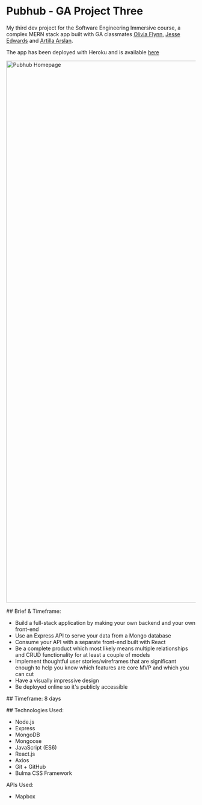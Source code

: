 # Pubhub - GA Project Three

My third dev project for the Software Engineering Immersive course, a complex MERN stack app built with GA classmates [Olivia Flynn](https://github.com/oliviafpersonal), [Jesse Edwards](https://github.com/JEdwardsK) and [Artilla Arslan](https://github.com/Atilla-Arslan).

The app has been deployed with Heroku and is available [here](https://pubhub-new.herokuapp.com/)

<img width="1439" alt="Pubhub Homepage" src="https://imgur.com/10auOuC.png">


## Brief & Timeframe:
- Build a full-stack application by making your own backend and your own front-end
- Use an Express API to serve your data from a Mongo database
- Consume your API with a separate front-end built with React
- Be a complete product which most likely means multiple relationships and CRUD functionality for at least a couple of models
- Implement thoughtful user stories/wireframes that are significant enough to help you know which features are core MVP and which you can cut
- Have a visually impressive design
- Be deployed online so it's publicly accessible

## Timeframe: 8 days

## Technologies Used:
- Node.js
- Express
- MongoDB
- Mongoose
- JavaScript (ES6)
- React.js
- Axios
- Git + GitHub
- Bulma CSS Framework

APIs Used:
- Mapbox
